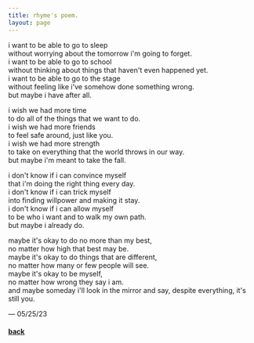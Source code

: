 ```yaml
---
title: rhyme's poem.
layout: page
---
```


i want to be able to go to sleep\
without worrying about the tomorrow i'm going to forget.\
i want to be able to go to school\
without thinking about things that haven't even happened yet.\
i want to be able to go to the stage\
without feeling like i've somehow done something wrong.\
but maybe i have after all.

i wish we had more time\
to do all of the things that we want to do.\
i wish we had more friends\
to feel safe around, just like you.\
i wish we had more strength\
to take on everything that the world throws in our way.\
but maybe i'm meant to take the fall.

i don't know if i can convince myself\
that i'm doing the right thing every day.\
i don't know if i can trick myself\
into finding willpower and making it stay.\
i don't know if i can allow myself\
to be who i want and to walk my own path.\
but maybe i already do.

maybe it's okay to do no more than my best,\
no matter how high that best may be.\
maybe it's okay to do things that are different,\
no matter how many or few people will see.\
maybe it's okay to be myself,\
no matter how wrong they say i am.\
and maybe someday i'll look in the mirror and say, despite everything, it's still you.

&mdash; 05/25/23

#### [back](index)

